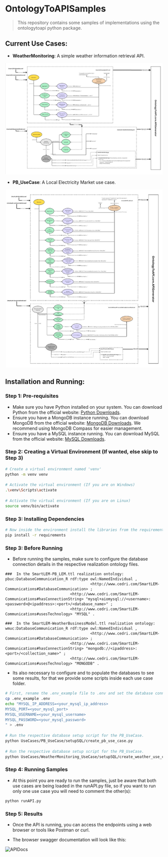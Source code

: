 # OntologyToAPISamples

> This repository contains some samples of implementations using the ontologytoapi python package.

## Current Use Cases:

- **WeatherMonitoring**: A simple weather information retrieval API.

<img src="https://github.com/JCGCosta/OntologyToAPISamples/blob/main/UseCases/WeatherMonitoring_UseCase/RealizationOntologies/WeatherMonitoringOntologyDiagram.jpg?raw=true" alt="WeatherMonitoring" title="Abstract Ontology Classes.">

- **PB_UseCase**: A Local Electricity Market use case.

<img src="https://github.com/JCGCosta/OntologyToAPISamples/blob/main/UseCases/PB_UseCase/RealizationOntologies/PB_UseCaseOntologyDiagram.jpg?raw=true" alt="PB_UseCase" title="Abstract Ontology Classes.">

## Installation and Running:

### Step 1: Pre-requisites

- Make sure you have Python installed on your system. You can download Python from the official website: [Python Downloads](https://www.python.org/downloads/).
- Ensure you have a MongoDB instance running. You can download MongoDB from the official website: [MongoDB Downloads](https://www.mongodb.com/try/download/community). We recommend using MongoDB Compass for easier management.
- Ensure you have a MySQL instance running. You can download MySQL from the official website: [MySQL Downloads](https://dev.mysql.com/downloads/mysql/).

### Step 2: Creating a Virtual Environment (If wanted, else skip to Step 3)

```bash
# Create a virtual environment named 'venv'
python -m venv venv

# Activate the virtual environment (If you are on Windows)
.\venv\Scripts\activate

# Activate the virtual environment (If you are on Linux)
source venv/bin/activate
```

### Step 3: Installing Dependencies

```bash
# Now inside the environment install the libraries from the requirements.txt
pip install -r requirements
```

### Step 3: Before Running

- Before running the samples, make sure to configure the database connection details in the respective realization ontology files.

```turtle
###  In the SmartLEM-PB_LEM.ttl realization ontology:
pbuc:DatabaseCommunication_R rdf:type owl:NamedIndividual ,
                                      <http://www.cedri.com/SmartLEM-Communications#DatabaseCommunication> ;
                             <http://www.cedri.com/SmartLEM-Communications#hasConnectionString> "mysql+aiomysql://<username>:<password>@<ipaddress>:<port>/<database_name>" ;
                             <http://www.cedri.com/SmartLEM-Communications#usesTechnology> "MYSQL" .
```

```turtle
###  In the SmartLEM-WeatherBusinessModel.ttl realization ontology:
wmuc:DatabaseCommunication_R rdf:type owl:NamedIndividual ,
                                      <http://www.cedri.com/SmartLEM-Communications#DatabaseCommunication> ;
                             <http://www.cedri.com/SmartLEM-Communications#hasConnectionString> "mongodb://<ipaddress>:<port>/<collection_name>" ;
                             <http://www.cedri.com/SmartLEM-Communications#usesTechnology> "MONGODB" .
```

- Its also necessary to configure and to populate the databases to see some results, for that we provide some scripts inside each use case folder.

```bash
# First, rename the .env_example file to .env and set the database connection details.
cp .env_example .env
echo "MYSQL_IP_ADDRESS=<your_mysql_ip_address>
MYSQL_PORT=<your_mysql_port>
MYSQL_USERNAME=<your_mysql_username>
MYSQL_PASSWORD=<your_mysql_password>
" > .env

# Run the respective database setup script for the PB_UseCase.
python UseCases/PB_UseCase/setupSQL/create_pb_use_case.py

# Run the respective database setup script for the PB_UseCase.
python UseCases/WeatherMonitoring_UseCase/setupSQL/create_weather_use_case.py
```

### Step 4: Running Samples

- At this point you are ready to run the samples, just be aware that both use cases are being loaded in the runAPI.py file, so if you want to run only one use case you will need to comment the other(s):

```bash
python runAPI.py
```

### Step 5: Results

- Once the API is running, you can access the endpoints using a web browser or tools like Postman or curl.

- The browser swagger documentation will look like this:

<img src="https://github.com/JCGCosta/OntologyToAPISamples/blob/main/UseCases/APIDocs.jpg?raw=true" alt="APIDocs" title="Abstract Ontology Classes.">
